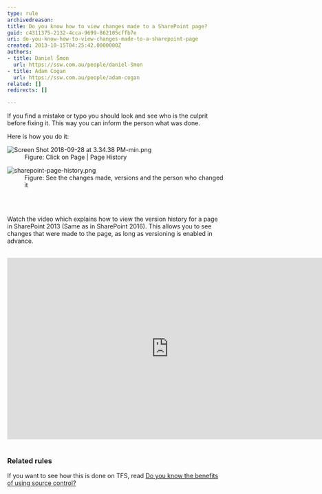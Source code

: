 ```yaml
---
type: rule
archivedreason: 
title: Do you know how to view changes made to a SharePoint page?
guid: c4311375-2132-4cca-9699-862105cffb7e
uri: do-you-know-how-to-view-changes-made-to-a-sharepoint-page
created: 2013-10-15T04:25:42.0000000Z
authors:
- title: Daniel Šmon
  url: https://ssw.com.au/people/daniel-šmon
- title: Adam Cogan
  url: https://ssw.com.au/people/adam-cogan
related: []
redirects: []

---
```



<p>If you find a mistake or typo you should look and see who is the culprit before fixing it. This way you can inform the person what was done.<br></p><p>Here is how you do it&#58;</p><dl class="image"><dt> 
      <img src="/PublishingImages/Screen%20Shot%202018-09-28%20at%203.34.38%20PM-min.png" alt="Screen Shot 2018-09-28 at 3.34.38 PM-min.png" /> 
   </dt><dd>Figure&#58; Click on Page | Page History</dd></dl><dl class="image"><dt> 
      <img src="/PublishingImages/sharepoint-page-history.png" alt="sharepoint-page-history.png" />​</dt><dd>Figure&#58; See the changes made, versions and the​ person who changed it</dd></dl>
<br><excerpt class='endintro'></excerpt><br>
<p>Watch the video which explains how to view the version history for a page in SharePoint 2013 (Same as in SharePoint 2016). This allows you to see changes that were made to the page, as long as versioning is enabled in advance.<br></p><p>​​<iframe width="750" height="422" src="https&#58;//www.youtube.com/embed/ump_dgj6cq4" frameborder="0"></iframe>​​<br></p><h3>Related rules</h3><p>If you want to see how this is done on TFS, read&#160;<a href="https&#58;//www.ssw.com.au/ssw/Standards/Rules/RulesToBetterSourceControlwithTFS.aspx#UsingSourceControl">Do you know the benefits of using source control?</a></p>


